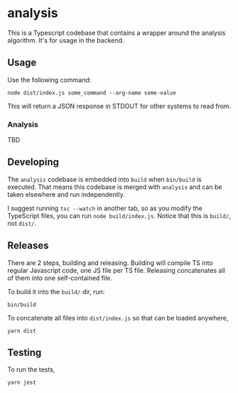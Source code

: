 # analysis

This is a Typescript codebase that contains a wrapper around the analysis
algorithm. It's for usage in the backend.

## Usage

Use the following command:

```
node dist/index.js some_command --arg-name some-value
```

This will return a JSON response in STDOUT for other systems to read from.

### Analysis

TBD

## Developing

The `analysis` codebase is embedded into `build` when `bin/build` is executed.
That means this codebase is merged with `analysis` and can be taken elsewhere
and run independently.

I suggest running `tsc --watch` in another tab, so as you modify the TypeScript
files, you can run `node build/index.js`. Notice that this is `build/`, not
`dist/`.

## Releases

There are 2 steps, building and releasing. Building will compile TS into regular
Javascript code, one JS file per TS file. Releasing concatenates all of them
into one self-contained file.

To build it into the `build/` dir, run:

```
bin/build
```

To concatenate all files into `dist/index.js` so that can be loaded anywhere,

```
yarn dist
```

## Testing

To run the tests,

```
yarn jest
```
